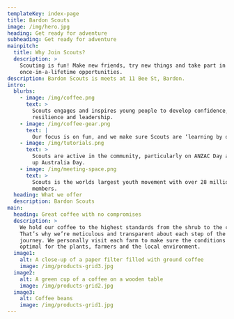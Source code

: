 ```yaml
---
templateKey: index-page
title: Bardon Scouts
image: /img/hero.jpg
heading: Get ready for adventure
subheading: Get ready for adventure
mainpitch:
  title: Why Join Scouts?
  description: >
    Scouting is fun! Make new friends, try new things and take part in
    once-in-a-lifetime opportunities.
description: Bardon Scouts is meets at 11 Bee St, Bardon.
intro:
  blurbs:
    - image: /img/coffee.png
      text: >
        Scouts engages and inspires young people to develop confidence,
        resilience and leadership.
    - image: /img/coffee-gear.png
      text: |
        Our focus is on fun, and we make sure Scouts are ‘learning by doing.’ 
    - image: /img/tutorials.png
      text: >
        Scouts are active in the community, particularly on ANZAC Day and clean
        up Australia Day.
    - image: /img/meeting-space.png
      text: >
        Scouts is the worlds largest youth movement with over 28 million youth
        members.
  heading: What we offer
  description: Bardon Scouts
main:
  heading: Great coffee with no compromises
  description: >
    We hold our coffee to the highest standards from the shrub to the cup.
    That’s why we’re meticulous and transparent about each step of the coffee’s
    journey. We personally visit each farm to make sure the conditions are
    optimal for the plants, farmers and the local environment.
  image1:
    alt: A close-up of a paper filter filled with ground coffee
    image: /img/products-grid3.jpg
  image2:
    alt: A green cup of a coffee on a wooden table
    image: /img/products-grid2.jpg
  image3:
    alt: Coffee beans
    image: /img/products-grid1.jpg
---
```

